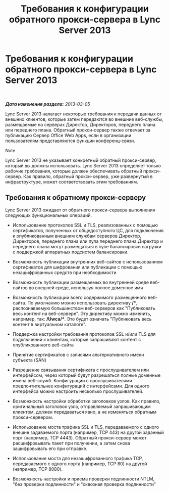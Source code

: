﻿---
title: Требования к конфигурации обратного прокси-сервера в Lync Server 2013
TOCTitle: Требования к конфигурации обратного прокси-сервера в Lync Server 2013
ms:assetid: c37d688a-28e4-4822-80cc-6add59c71052
ms:mtpsurl: https://technet.microsoft.com/ru-ru/library/JJ945651(v=OCS.15)
ms:contentKeyID: 52058332
ms.date: 05/19/2016
mtps_version: v=OCS.15
ms.translationtype: HT
---

# Требования к конфигурации обратного прокси-сервера в Lync Server 2013

 

_**Дата изменения раздела:** 2013-03-05_

Lync Server 2013 налагает некоторые требования к передачи данных от внешних клиентов, которые затем передаются во внешние веб-службы, размещаемые на серверах Директор, Директоров, переднего плана или переднего плана. Обратный прокси-сервер также отвечает за публикацию Сервер Office Web Apps, если в организации пользователям представляются функции конференц-связи.

> [!NOTE]  
> Lync Server 2013 не указывает конкретный обратный прокси-сервер, который вы должны использовать. Lync Server 2013 определяет только рабочие требования, которые должен обеспечивать обратный прокси-сервер. Как правило, обратный прокси-сервер, уже развернутый в инфраструктуре, может соответствовать этим требованиям.

## Требования к обратному прокси-серверу

Lync Server 2013 ожидает от обратного прокси-сервера выполнения следующих функциональных операций.

  - Использование протоколов SSL и TLS, реализованных с помощью сертификатов, полученных от общедоступного ЦС, для подключения к опубликованным внешним службам серверов Директор, Директоров, переднего плана или пула переднего плана.Директор и переднего плана могут размещаться в пуле балансировки нагрузки с поддержкой аппаратных подсистем балансировки.

  - Возможность публикации внутренних веб-сайтов c использованием сертификатов для шифрования или публикации с помощью незашифрованных средств при необходимости

  - Возможность публикации размещаемых во внутренней среде веб-сайтов во внешней среде, используя полное доменное имя

  - Возможность публикации всего содержимого размещенного веб-сайта. По умолчанию можно использовать директиву **/\***, распознаваемую большинством веб-серверов как "Публиковать весь контент на веб-сервере". Эту директиву можно изменить, например, так: **/Uwca/\***. Это будет означать "Публиковать весь контент в виртуальном каталоге".

  - Поддержка настройки требования протоколов SSL и/или TLS для подключений к клиентам, которые запрашивают контент с опубликованного веб-сайта

  - Принятие сертификатов с записями альтернативного имени субъекта (SAN)

  - Разрешение связывания сертификата с прослушивателем или интерфейсом, через который будут разрешаться полные доменные имена веб-служб. Конфигурации с прослушивателями предпочтительнее конфигураций с интерфейсами. Для одного интерфейса можно настроить несколько прослушивателей.

  - Возможность настройки обработки заголовков узлов. Как правило, оригинальный заголовок узла, отправляемый запрашивающим клиентом, должен передаваться явно, а не изменяться обратным прокси-сервером.

  - Использование моста трафика SSL и TLS, передаваемого с одного внешне задаваемого порта (например, TCP 443) на другой заданный порт (например, TCP 4443). Обратный прокси-сервер может расшифровывать пакет при получении, а затем снова зашифровывать его при отправке.

  - Использование моста для незашифрованного трафика TCP, передаваемого с одного порта (например, TCP 80) на другой (например, TCP 8080).

  - Возможность настройки и приема проверки подлинности NTLM, "без проверки подлинности" и "сквозная проверка подлинности"

